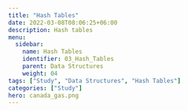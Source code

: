 ```yaml
---
title: "Hash Tables"
date: 2022-03-08T08:06:25+06:00
description: Hash tables 
menu:
  sidebar:
    name: Hash Tables
    identifier: 03_Hash_Tables
    parent: Data Structures
    weight: 04
tags: ["Study", "Data Structures", "Hash Tables"]
categories: ["Study"]
hero: canada_gas.png
---
```


